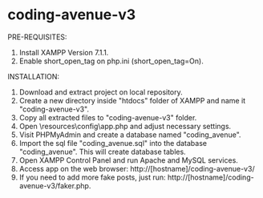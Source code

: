 # coding-avenue-v3

PRE-REQUISITES: 
1. Install XAMPP Version 7.1.1.
2. Enable short_open_tag on php.ini (short_open_tag=On).

INSTALLATION:
1. Download and extract project on local repository.
2. Create a new directory inside "htdocs" folder of XAMPP and name it "coding-avenue-v3".
3. Copy all extracted files to "coding-avenue-v3" folder.
4. Open \resources\config\app.php and adjust necessary settings.
5. Visit PHPMyAdmin and create a database named "coding_avenue".
6. Import the sql file "coding_avenue.sql" into the database "coding_avenue". This will create database tables.
7. Open XAMPP Control Panel and run Apache and MySQL services.
8. Access app on the web browser: http://[hostname]/coding-avenue-v3/
9. If you need to add more fake posts, just run: http://[hostname]/coding-avenue-v3/faker.php.
